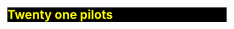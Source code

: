<HTML>
<Body>
<H1>Twenty one pilots</H1>
<Style>
  H1{
  background-color:rgb(0,0,0);
  color:rgb(255,255,0);
  
  </Style>


</body>

</HTML>
